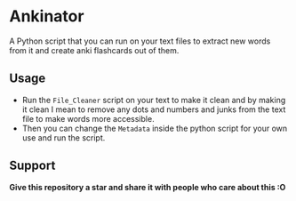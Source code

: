 # Ankinator
A Python script that you can run on your text files to extract new words from it and create anki flashcards out of them.

## Usage
- Run the `File_Cleaner` script on your text to make it clean and by making it clean I mean to remove any dots and numbers and junks from the text file to make words more accessible.
- Then you can change the `Metadata` inside the python script for your own use and run the script.

## Support
**Give this repository a star and share it with people who care about this :O**

